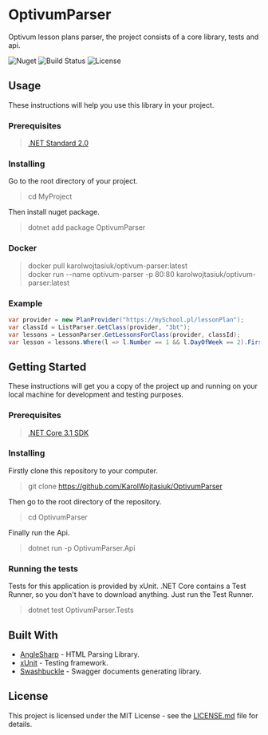 # OptivumParser
Optivum lesson plans parser, the project consists of a core library, tests and api.

![Nuget](https://img.shields.io/nuget/dt/OptivumParser?style=for-the-badge)
![Build Status](https://img.shields.io/github/workflow/status/KarolWojtasiuk/OptivumParser/.NET%20Core/master?style=for-the-badge)
![License](https://img.shields.io/github/license/KarolWojtasiuk/OptivumParser?style=for-the-badge)

## Usage
These instructions will help you use this library in your project.

### Prerequisites
> [.NET Standard 2.0](https://docs.microsoft.com/en-us/dotnet/standard/net-standard)

### Installing
Go to the root directory of your project.
> cd MyProject

Then install nuget package.
> dotnet add package OptivumParser


### Docker
> docker pull karolwojtasiuk/optivum-parser:latest  
> docker run --name optivum-parser -p 80:80 karolwojtasiuk/optivum-parser:latest

### Example
```csharp
var provider = new PlanProvider("https://mySchool.pl/lessonPlan");
var classId = ListParser.GetClass(provider, "3bt");
var lessons = LessonParser.GetLessonsForClass(provider, classId);
var lesson = lessons.Where(l => l.Number == 1 && l.DayOfWeek == 2).First(); 
```

## Getting Started
These instructions will get you a copy of the project up and running on your local machine for development and testing purposes.

### Prerequisites
> [.NET Core 3.1 SDK](https://dotnet.microsoft.com/download/dotnet-core/current)

### Installing
Firstly clone this repository to your computer.
> git clone https://github.com/KarolWojtasiuk/OptivumParser

Then go to the root directory of the repository.
> cd OptivumParser

Finally run the Api.
> dotnet run -p OptivumParser.Api

### Running the tests
Tests for this application is provided by xUnit.
.NET Core contains a Test Runner, so you don't have to download anything.
Just run the Test Runner.
> dotnet test OptivumParser.Tests

## Built With
* [AngleSharp](https://github.com/AngleSharp/AngleSharp) - HTML Parsing Library.
* [xUnit](https://github.com/xunit/xunit) - Testing framework.
* [Swashbuckle](https://github.com/domaindrivendev/Swashbuckle.AspNetCore) - Swagger documents generating library.

## License
This project is licensed under the MIT License - see the [LICENSE.md](LICENSE.md) file for details.
